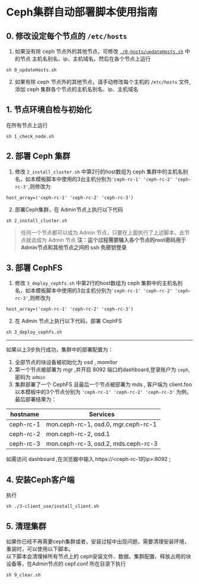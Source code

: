 # Ceph集群自动部署脚本使用指南
## 0. 修改设定每个节点的  `/etc/hosts`
1. 如果没有除 ceph 节点外的其他节点，可修改 [`./0-hosts/updateHosts.sh`](./0-hosts/updateHosts.sh) 中的节点 主机名别名、ip、主机域名。然后在各个节点上运行 
```
sh 0_updateHosts.sh
```
2. 如果有除 ceph 节点外的其他节点，请手动修改每个主机的 `/etc/hosts` 文件,添加 ceph 集群各个节点的主机名别名、ip、主机域名

## 1. 节点环境自检与初始化
在所有节点上运行 
```
sh 1_check_node.sh
```

## 2. 部署 Ceph 集群
1. 修改 `2_install_cluster.sh` 中第2行的host数组为 ceph 集群中的主机名别名，如本模板脚本中使用的3台主机分别为`'ceph-rc-1' 'ceph-rc-2' 'ceph-rc-3'`,则修改为
```
host_array=('ceph-rc-1' 'ceph-rc-2' 'ceph-rc-3')
```
2. 部署Ceph集群，在 Admin节点上执行以下代码
```
sh 2_install_cluster.sh
```
>任何一个节点都可以成为 Admin 节点，只要在上面执行了上述脚本，此节点就会成为 Admin 节点
**注：这个过程需要输入各个节点的root密码用于 Admin节点和其他节点之间的 ssh 免密钥登录**

## 3. 部署 CephFS
1. 修改 `3_deploy_cephfs.sh` 中第2行的host数组为 ceph 集群中的主机名别名，如本模板脚本中使用的3台主机分别为`'ceph-rc-1' 'ceph-rc-2' 'ceph-rc-3'`,则修改为
```
host_array=('ceph-rc-1' 'ceph-rc-2' 'ceph-rc-3')
```
2. 在 Admin 节点上执行以下代码，部署 CephFS
```
sh 3_deploy_cephfs.sh
```

-----
如果以上3步执行成功，集群中的部署配置为：
1. 全部节点的块设备被初始化为 osd , momitor
2. 第一个节点被部署为 mgr ,并开启 8092 端口的dashboard,登录账户为 `ceph`,密码为 `admin`
3. 集群部署了一个 CephFS 且最后一个节点被部署为 mds , 客户端为 client.foo
以本模板中的3个节点分别为 `'ceph-rc-1' 'ceph-rc-2' 'ceph-rc-3'` 为例，最后部署结果为：

hostname  | Services 
--------  | --------
ceph-rc-1 | mon.ceph-rc-1, osd.0, mgr.ceph-rc-1
ceph-rc-2 | mon.ceph-rc-2, osd.1
ceph-rc-3 | mon.ceph-rc-3, osd.2, mds.ceph-rc-3

如需访问 dashboard ,在浏览器中输入 https://<ceph-rc-1的ip>:8092 ;

## 4. 安装Ceph客户端
执行
```
sh ./3-client_use/install_client.sh
```

## 5. 清理集群
如果你已经不再需要ceph集群或者，安装过程中出现问题，需要清理安装环境，重装时，可以使用以下脚本。     
以下脚本会清理掉所有节点上的 ceph安装文件、数据、集群配置、释放占用的块设备等，在Admin节点的 cepf.conf 所在目录下执行
```
sh 9_clear.sh
```
